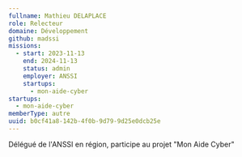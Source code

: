 ```yaml
---
fullname: Mathieu DELAPLACE
role: Relecteur
domaine: Développement
github: madssi
missions:
  - start: 2023-11-13
    end: 2024-11-13
    status: admin
    employer: ANSSI
    startups:
      - mon-aide-cyber
startups:
  - mon-aide-cyber
memberType: autre
uuid: b0cf41a8-142b-4f0b-9d79-9d25e0dcb25e
---
```

Délégué de l'ANSSI en région, participe au projet "Mon Aide Cyber"